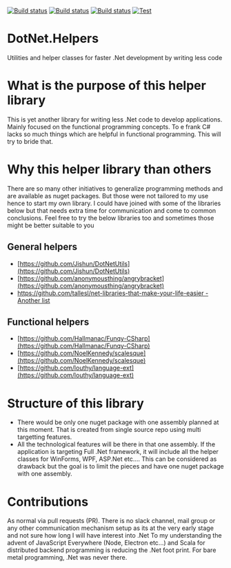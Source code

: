 [![Build status](https://ci.appveyor.com/api/projects/status/ry2o7n3as7j0axp8?svg=true)](https://ci.appveyor.com/project/joymon/dotnet-helpers) [![Build status](https://img.shields.io/nuget/v/DotNet.Helpers.svg)](https://www.nuget.org/packages/DotNet.Helpers) [![Build status](https://img.shields.io/nuget/dt/DotNet.Helpers.svg)](https://www.nuget.org/packages/DotNet.Helpers) [![Test](https://img.shields.io/appveyor/tests/joymon/dotnet-helpers.svg)](https://ci.appveyor.com/project/joymon/dotnet-helpers)

# DotNet.Helpers
Utilities and helper classes for faster .Net development by writing less code

# What is the purpose of this helper library
This is yet another library for writing less .Net code to develop applications. Mainly focused on the functional programming concepts. To e frank C# lacks so much things which are helpful in functional programming. This will try to bride that.

# Why this helper library than others
There are so many other initiatives to generalize programming methods and are available as nuget packages. But those were not tailored to my use hence to start my own library. I could have joined with some of the libraries below but that needs extra time for communication and come to common conclusions. Feel free to try the below libraries too and sometimes those might be better suitable to you

## General helpers

- [https://github.com/Jishun/DotNetUtils](https://github.com/Jishun/DotNetUtils)
- [https://github.com/anonymousthing/angrybracket](https://github.com/anonymousthing/angrybracket)
- [https://github.com/tallesl/net-libraries-that-make-your-life-easier - Another list](https://github.com/tallesl/net-libraries-that-make-your-life-easier)

## Functional helpers

- [https://github.com/Hallmanac/Funqy-CSharp](https://github.com/Hallmanac/Funqy-CSharp)
- [https://github.com/NoelKennedy/scalesque](https://github.com/NoelKennedy/scalesque)
- [https://github.com/louthy/language-ext](https://github.com/louthy/language-ext)

# Structure of this library

- There would be only one nuget package with one assembly planned at this moment. That is created from single source repo using multi targetting features.
- All the technological features will be there in that one assembly. If the application is targeting Full .Net framework, it will include all the helper classes for WinForms, WPF, ASP.Net etc.... This can be considered as drawback but the goal is to limit the pieces and have one nuget package with one assembly.

# Contributions

As normal via pull requests (PR). There is no slack channel, mail group or any other communication mechanism setup as its at the very early stage and not sure how long I will have interest into .Net
To my understanding the advent of JavaScript Everywhere (Node, Electron etc...) and Scala for distributed backend programming is reducing the .Net foot print. For bare metal programming, .Net was never there.
